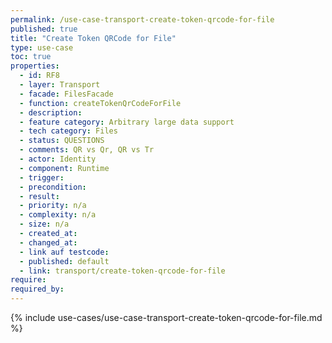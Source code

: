 ```yaml
---
permalink: /use-case-transport-create-token-qrcode-for-file
published: true
title: "Create Token QRCode for File"
type: use-case
toc: true
properties:
  - id: RF8
  - layer: Transport
  - facade: FilesFacade
  - function: createTokenQrCodeForFile
  - description:
  - feature category: Arbitrary large data support
  - tech category: Files
  - status: QUESTIONS
  - comments: QR vs Qr, QR vs Tr
  - actor: Identity
  - component: Runtime
  - trigger:
  - precondition:
  - result:
  - priority: n/a
  - complexity: n/a
  - size: n/a
  - created_at:
  - changed_at:
  - link auf testcode:
  - published: default
  - link: transport/create-token-qrcode-for-file
require:
required_by:
---
```


{% include use-cases/use-case-transport-create-token-qrcode-for-file.md %}
